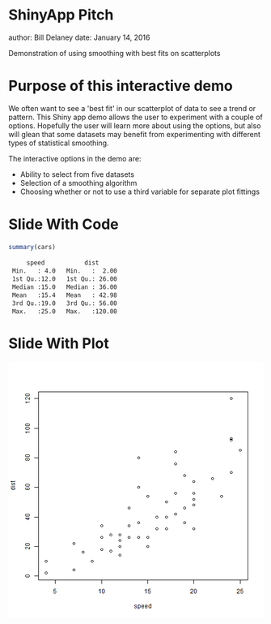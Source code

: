 ShinyApp Pitch
========================================================
author: Bill Delaney
date: January 14, 2016

Demonstration of using smoothing with best fits on scatterplots

Purpose of this interactive demo
========================================================

We often want to see a 'best fit' in our scatterplot of data to see a trend or pattern. This Shiny app demo allows the user to experiment with a couple of options. Hopefully the user will learn more about using the options, but also will glean that some datasets may benefit from experimenting with different types of statistical smoothing.

The interactive options in the demo are:
- Ability to select from five datasets
- Selection of a smoothing algorithm
- Choosing whether or not to use a third variable for separate plot fittings

Slide With Code
========================================================


```r
summary(cars)
```

```
     speed           dist       
 Min.   : 4.0   Min.   :  2.00  
 1st Qu.:12.0   1st Qu.: 26.00  
 Median :15.0   Median : 36.00  
 Mean   :15.4   Mean   : 42.98  
 3rd Qu.:19.0   3rd Qu.: 56.00  
 Max.   :25.0   Max.   :120.00  
```

Slide With Plot
========================================================

![plot of chunk unnamed-chunk-2](ShinyApp_Pitch-figure/unnamed-chunk-2-1.png)
